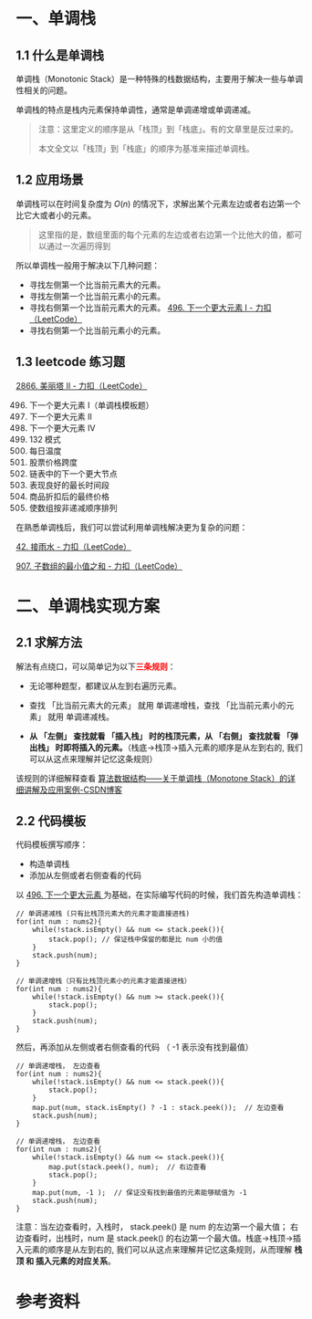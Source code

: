 # 一、单调栈

## 1.1 什么是单调栈

单调栈（Monotonic Stack）是一种特殊的栈数据结构，主要用于解决一些与单调性相关的问题。

单调栈的特点是栈内元素保持单调性，通常是单调递增或单调递减。

> 注意：这里定义的顺序是从「栈顶」到「栈底」。有的文章里是反过来的。
>
> 本文全文以「栈顶」到「栈底」的顺序为基准来描述单调栈。



## 1.2 应用场景

单调栈可以在时间复杂度为 $O(n)$ 的情况下，求解出某个元素左边或者右边第一个比它大或者小的元素。

> 这里指的是，数组里面的每个元素的左边或者右边第一个比他大的值，都可以通过一次遍历得到

所以单调栈一般用于解决以下几种问题：

- 寻找左侧第一个比当前元素大的元素。
- 寻找左侧第一个比当前元素小的元素。
- 寻找右侧第一个比当前元素大的元素。 [496. 下一个更大元素 I - 力扣（LeetCode）](https://leetcode.cn/problems/next-greater-element-i/solutions/1065517/xia-yi-ge-geng-da-yuan-su-i-by-leetcode-bfcoj/)
- 寻找右侧第一个比当前元素小的元素。



## 1.3 leetcode 练习题

[2866. 美丽塔 II - 力扣（LeetCode）](https://leetcode.cn/problems/beautiful-towers-ii/solutions/2456562/qian-hou-zhui-fen-jie-dan-diao-zhan-pyth-1exe/?envType=daily-question&envId=2024-04-28)

496. 下一个更大元素 I（单调栈模板题）
503. 下一个更大元素 II
2454. 下一个更大元素 IV
456. 132 模式
739. 每日温度
901. 股票价格跨度
1019. 链表中的下一个更大节点
1124. 表现良好的最长时间段
1475. 商品折扣后的最终价格
2289. 使数组按非递减顺序排列



在熟悉单调栈后，我们可以尝试利用单调栈解决更为复杂的问题：

[42. 接雨水 - 力扣（LeetCode）](https://leetcode.cn/problems/trapping-rain-water/submissions/528685695/)

[907. 子数组的最小值之和 - 力扣（LeetCode）](https://leetcode.cn/problems/sum-of-subarray-minimums/solutions/1929461/zi-shu-zu-de-zui-xiao-zhi-zhi-he-by-leet-bp3k/)





# 二、单调栈实现方案

## 2.1 求解方法

解法有点绕口，可以简单记为以下<font color="red">**三条规则**</font>：

- 无论哪种题型，都建议从左到右遍历元素。

- 查找 「比当前元素大的元素」 就用 单调递增栈，查找 「比当前元素小的元素」 就用 单调递减栈。

- **从 「左侧」 查找就看 「插入栈」 时的栈顶元素，从 「右侧」 查找就看 「弹出栈」 时即将插入的元素。**（栈底->栈顶->插入元素的顺序是从左到右的, 我们可以从这点来理解并记忆这条规则）

该规则的详细解释查看 [算法数据结构——关于单调栈（Monotone Stack）的详细讲解及应用案例-CSDN博客](https://blog.csdn.net/zy_dreamer/article/details/131036101)



## 2.2 代码模板

代码模板撰写顺序：

- 构造单调栈
- 添加从左侧或者右侧查看的代码



以 [496. 下一个更大元素 ](https://leetcode.cn/problems/next-greater-element-i/)为基础，在实际编写代码的时候，我们首先构造单调栈：

```
// 单调递减栈 (只有比栈顶元素大的元素才能直接进栈)
for(int num : nums2){
	while(!stack.isEmpty() && num <= stack.peek()){
		stack.pop(); // 保证栈中保留的都是比 num 小的值
	}
	stack.push(num);
}

// 单调递增栈（只有比栈顶元素小的元素才能直接进栈）
for(int num : nums2){
	while(!stack.isEmpty() && num >= stack.peek()){
		stack.pop();
	}
	stack.push(num);
}
```

然后，再添加从左侧或者右侧查看的代码 （ -1 表示没有找到最值）

```
// 单调递增栈， 左边查看
for(int num : nums2){
	while(!stack.isEmpty() && num <= stack.peek()){
		stack.pop();
	}
	map.put(num, stack.isEmpty() ? -1 : stack.peek());  // 左边查看
	stack.push(num);
}

// 单调递增栈， 左边查看
for(int num : nums2){
	while(!stack.isEmpty() && num <= stack.peek()){
	    map.put(stack.peek(), num);  // 右边查看
		stack.pop();
	}
	map.put(num, -1 );  // 保证没有找到最值的元素能够赋值为 -1
	stack.push(num);
}
```

注意：当左边查看时，入栈时， stack.peek() 是 num 的左边第一个最大值； 右边查看时，出栈时，num 是 stack.peek() 的右边第一个最大值。栈底->栈顶->插入元素的顺序是从左到右的, 我们可以从这点来理解并记忆这条规则，从而理解 **栈顶 和 插入元素的对应关系**。





# 参考资料